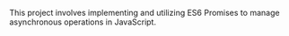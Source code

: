 This project involves implementing and utilizing ES6 Promises to manage asynchronous operations in JavaScript.
